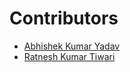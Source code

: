 ﻿# Contributors
- [Abhishek Kumar Yadav](https://github.com/coderaky)
- [Ratnesh Kumar Tiwari](https://github.com/Ratnesh4193)
